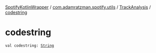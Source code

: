 [SpotifyKotlinWrapper](../../index.md) / [com.adamratzman.spotify.utils](../index.md) / [TrackAnalysis](index.md) / [codestring](./codestring.md)

# codestring

`val codestring: `[`String`](https://kotlinlang.org/api/latest/jvm/stdlib/kotlin/-string/index.html)